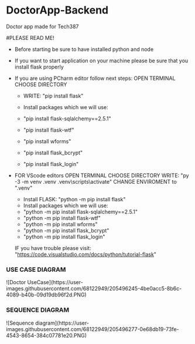 # DoctorApp-Backend
Doctor app made for Tech387

#PLEASE READ ME!
- Before starting be sure to have installed python and node
- If you want to start application on your machine please be sure that you install flask properly
- If you are using PCharm editor follow next steps:
     OPEN TERMINAL
     CHOOSE DIRECTORY
     - WRITE: "pip install flask"
     
     - Install packages which we will use:
     - "pip install flask-sqlalchemy==2.5.1"
     - "pip install flask-wtf"
     - "pip install wforms"
     - "pip install flask_bcrypt"
     - "pip install flask_login"
     
- FOR VScode editors
     OPEN TERMINAL
     CHOOSE DIRECTORY
     WRITE: "py -3 -m venv .venv .venv\scripts\activate"
     CHANGE ENVIROMENT to ".venv"
     
     - Install FLASK: "python -m pip install flask"
     - Install packages which we will use:
     - "python -m pip install flask-sqlalchemy==2.5.1"
     - "python -m pip install flask-wtf"
     - "python -m pip install wforms"
     - "python -m pip install flask_bcrypt"
     - "python -m pip install flask_login"
     
     IF you have trouble please visit: "https://code.visualstudio.com/docs/python/tutorial-flask"
     
     
<h3>USE CASE DIAGRAM</h3> 
![Doctor UseCase](https://user-images.githubusercontent.com/68122949/205496245-4be0acc5-8b6c-4089-b40b-09d19db96f2d.PNG)

<h3>SEQUENCE DIAGRAM</h3>
![Sequence diagram](https://user-images.githubusercontent.com/68122949/205496277-0e68db19-73fe-4543-8654-384c07781e20.PNG)

